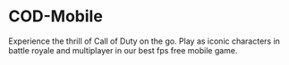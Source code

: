 # COD-Mobile
Experience the thrill of Call of Duty on the go. Play as iconic characters in battle royale and multiplayer in our best fps free mobile game.
